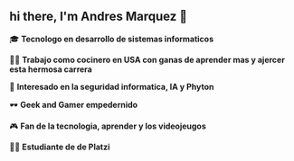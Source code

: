 ## hi there, I'm Andres Marquez  👋

🎓 **Tecnologo en desarrollo de sistemas informaticos**

🧑‍🍳 **Trabajo como cocinero en USA con ganas de aprender mas y ajercer esta hermosa carrera**

🤖 **Interesado en la seguridad informatica, IA y Phyton**

🕶️ **Geek and Gamer empedernido**

🎮 **Fan de la tecnologia, aprender y los videojeugos**

🧑‍🎓 **Estudiante de de Platzi**





